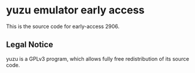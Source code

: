 yuzu emulator early access
=============

This is the source code for early-access 2906.

## Legal Notice

yuzu is a GPLv3 program, which allows fully free redistribution of its source code.